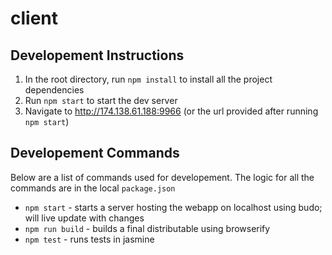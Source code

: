 # client

## Developement Instructions
1. In the root directory, run `npm install` to install all the project dependencies
2. Run `npm start` to start the dev server
3. Navigate to http://174.138.61.188:9966 (or the url provided after running `npm start`)

## Developement Commands
Below are a list of commands used for developement. The logic for all the commands are in the local `package.json`
- `npm start` - starts a server hosting the webapp on localhost using budo; will live update with changes
- `npm run build` - builds a final distributable using browserify
- `npm test` - runs tests in jasmine
